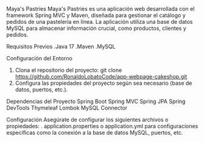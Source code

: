 Maya's Pastries
Maya's Pastries es una aplicación web desarrollada con el framework Spring MVC y Maven, diseñada para gestionar el catálogo y pedidos de una pastelería en línea. La aplicación utiliza una base de datos MySQL para almacenar información crucial, como productos, clientes y pedidos.

Requisitos Previos
.Java 17
.Maven
.MySQL

Configuración del Entorno
1. Clona el repositorio del proyecto: git clone https://github.com/RonaldoLobatoCode/app-webpage-cakeshop.git
2. Configura las propiedades del proyecto según sea necesario (base de datos, puertos, etc.).

Dependencias del Proyecto
Spring Boot
Spring MVC
Spring JPA
Spring DevTools
Thymeleaf
Lombok
MySQL Connector

Configuración
Asegúrate de configurar los siguientes archivos o propiedades:
. application.properties o application.yml para configuraciones específicas como la conexión a la base de datos MySQL, puertos, etc.
